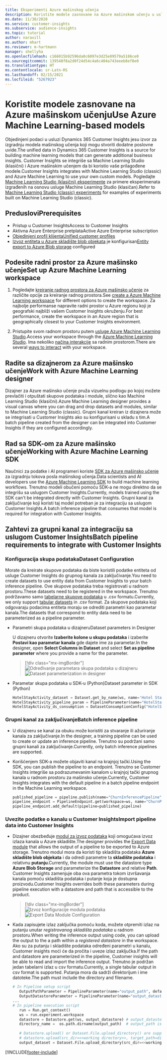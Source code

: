 ```yaml
---
title: Eksperimenti Azure mašinskog učenja
description: Koristite modele zasnovane na Azure mašinskom učenju u usluzi Dynamics 365 Customer Insights.
ms.date: 11/30/2020
ms.service: customer-insights
ms.subservice: audience-insights
ms.topic: tutorial
author: naravill
ms.author: mhart
ms.reviewer: m-hartmann
manager: shellyha
ms.openlocfilehash: c166015b92596da0c6097e3d25e89579a5186ce0
ms.sourcegitcommit: 139548f8a2d0f24d54c4a6c404a743eeeb8ef8e0
ms.translationtype: HT
ms.contentlocale: sr-Latn-RS
ms.lasthandoff: 02/15/2021
ms.locfileid: "5267923"
---
```

# <a name="use-azure-machine-learning-based-models"></a><span data-ttu-id="bbdb7-103">Koristite modele zasnovane na Azure mašinskom učenju</span><span class="sxs-lookup"><span data-stu-id="bbdb7-103">Use Azure Machine Learning-based models</span></span>

<span data-ttu-id="bbdb7-104">Objedinjeni podaci u usluzi Dynamics 365 Customer Insights jesu izvor za izgradnju modela mašinskog učenja koji mogu stvoriti dodatne poslovne uvide.</span><span class="sxs-lookup"><span data-stu-id="bbdb7-104">The unified data in Dynamics 365 Customer Insights is a source for building machine learning models that can generate additional business insights.</span></span> <span data-ttu-id="bbdb7-105">Customer Insights se integriše sa Machine Learning Studio (klasični) i Azure mašinskim učenjem da bi koristio vaše prilagođene modele.</span><span class="sxs-lookup"><span data-stu-id="bbdb7-105">Customer Insights integrates with Machine Learning Studio (classic) and Azure Machine Learning to use your own custom models.</span></span> <span data-ttu-id="bbdb7-106">Pogledajte [Machine Learning Studio (klasični) eksperimente](machine-learning-studio-experiments.md) za primere eksperimenata izgrađenih na osnovu usluge Machine Learning Studio (klasičan).</span><span class="sxs-lookup"><span data-stu-id="bbdb7-106">Refer to [Machine Learning Studio (classic) experiments](machine-learning-studio-experiments.md) for examples of experiments built on Machine Learning Studio (classic).</span></span> 

## <a name="prerequisites"></a><span data-ttu-id="bbdb7-107">Preduslovi</span><span class="sxs-lookup"><span data-stu-id="bbdb7-107">Prerequisites</span></span>

- <span data-ttu-id="bbdb7-108">Pristup u Customer Insights</span><span class="sxs-lookup"><span data-stu-id="bbdb7-108">Access to Customer Insights</span></span>
- <span data-ttu-id="bbdb7-109">Aktivna Azure Enterprise pretplata</span><span class="sxs-lookup"><span data-stu-id="bbdb7-109">Active Azure Enterprise subscription</span></span>
- [<span data-ttu-id="bbdb7-110">Objedinjeni profil klijenta</span><span class="sxs-lookup"><span data-stu-id="bbdb7-110">Unified customer profiles</span></span>](data-unification.md)
- <span data-ttu-id="bbdb7-111">[Izvoz entiteta u Azure skladište blob objekata](export-azure-blob-storage.md) je konfigurisan</span><span class="sxs-lookup"><span data-stu-id="bbdb7-111">[Entity export to Azure Blob storage](export-azure-blob-storage.md) configured</span></span>

## <a name="set-up-azure-machine-learning-workspace"></a><span data-ttu-id="bbdb7-112">Podesite radni prostor za Azure mašinsko učenje</span><span class="sxs-lookup"><span data-stu-id="bbdb7-112">Set up Azure Machine Learning workspace</span></span>

1. <span data-ttu-id="bbdb7-113">Pogledajte [kreiranje radnog prostora za Azure mašinsko učenje](https://docs.microsoft.com/azure/machine-learning/concept-workspace#-create-a-workspace) za različite opcije za kreiranje radnog prostora.</span><span class="sxs-lookup"><span data-stu-id="bbdb7-113">See [create a Azure Machine Learning workspace](https://docs.microsoft.com/azure/machine-learning/concept-workspace#-create-a-workspace) for different options to create the workspace.</span></span> <span data-ttu-id="bbdb7-114">Za najbolje performanse napravite radni prostor u Azure regionu koji je geografski najbliži vašem Customer Insights okruženju.</span><span class="sxs-lookup"><span data-stu-id="bbdb7-114">For best performance, create the workspace in an Azure region that is geographically closest to your Customer Insights environment.</span></span>

1. <span data-ttu-id="bbdb7-115">Pristupite svom radnom prostoru putem [usluge Azure Machine Learning Studio](https://ml.azure.com/).</span><span class="sxs-lookup"><span data-stu-id="bbdb7-115">Access your workspace through the [Azure Machine Learning Studio](https://ml.azure.com/).</span></span> <span data-ttu-id="bbdb7-116">Ima nekoliko [načina interakcije](https://docs.microsoft.com/azure/machine-learning/concept-workspace#tools-for-workspace-interaction) sa radnim prostorom.</span><span class="sxs-lookup"><span data-stu-id="bbdb7-116">There are several [ways to interact](https://docs.microsoft.com/azure/machine-learning/concept-workspace#tools-for-workspace-interaction) with your workspace.</span></span>

## <a name="work-with-azure-machine-learning-designer"></a><span data-ttu-id="bbdb7-117">Radite sa dizajnerom za Azure mašinsko učenje</span><span class="sxs-lookup"><span data-stu-id="bbdb7-117">Work with Azure Machine Learning designer</span></span>

<span data-ttu-id="bbdb7-118">Dizajner za Azure mašinsko učenje pruža vizuelnu podlogu po kojoj možete prevlačiti i otpuštati skupove podataka i module, slično kao Machine Learning Studio (klasični).</span><span class="sxs-lookup"><span data-stu-id="bbdb7-118">Azure Machine Learning designer provides a visual canvas where you can drag and drop datasets and modules, similar to Machine Learning Studio (classic).</span></span> <span data-ttu-id="bbdb7-119">Grupni kanal kreiran iz dizajnera može se integrisati u Customer Insights ako su konfigurisani u skladu s tim.</span><span class="sxs-lookup"><span data-stu-id="bbdb7-119">A batch pipeline created from the designer can be integrated into Customer Insights if they are configured accordingly.</span></span> 
   
## <a name="working-with-azure-machine-learning-sdk"></a><span data-ttu-id="bbdb7-120">Rad sa SDK-om za Azure mašinsko učenje</span><span class="sxs-lookup"><span data-stu-id="bbdb7-120">Working with Azure Machine Learning SDK</span></span>

<span data-ttu-id="bbdb7-121">Naučnici za podatke i AI programeri koriste [SDK za Azure mašinsko učenje](https://docs.microsoft.com/python/api/overview/azure/ml/?view=azure-ml-py&preserve-view=true) za izgradnju tokova posla mašinskog učenja.</span><span class="sxs-lookup"><span data-stu-id="bbdb7-121">Data scientists and AI developers use the [Azure Machine Learning SDK](https://docs.microsoft.com/python/api/overview/azure/ml/?view=azure-ml-py&preserve-view=true) to build machine learning workflows.</span></span> <span data-ttu-id="bbdb7-122">Trenutno modeli obučeni pomoću SDK-a ne mogu direktno da se integrišu sa uslugom Customer Insights.</span><span class="sxs-lookup"><span data-stu-id="bbdb7-122">Currently, models trained using the SDK can't be integrated directly with Customer Insights.</span></span> <span data-ttu-id="bbdb7-123">Grupni kanal za zaključivanje koji koristi taj model potreban je za integraciju sa uslugom Customer Insights.</span><span class="sxs-lookup"><span data-stu-id="bbdb7-123">A batch inference pipeline that consumes that model is required for integration with Customer Insights.</span></span>

## <a name="batch-pipeline-requirements-to-integrate-with-customer-insights"></a><span data-ttu-id="bbdb7-124">Zahtevi za grupni kanal za integraciju sa uslugom Customer Insights</span><span class="sxs-lookup"><span data-stu-id="bbdb7-124">Batch pipeline requirements to integrate with Customer Insights</span></span>

### <a name="dataset-configuration"></a><span data-ttu-id="bbdb7-125">Konfiguracija skupa podataka</span><span class="sxs-lookup"><span data-stu-id="bbdb7-125">Dataset Configuration</span></span>

<span data-ttu-id="bbdb7-126">Morate da kreirate skupove podataka da biste koristili podatke entiteta od usluge Customer Insights do grupnog kanala za zaključivanje.</span><span class="sxs-lookup"><span data-stu-id="bbdb7-126">You need to create datasets to use entity data from Customer Insights to your batch inference pipeline.</span></span> <span data-ttu-id="bbdb7-127">Ove skupove podataka treba registrovati u radnom prostoru.</span><span class="sxs-lookup"><span data-stu-id="bbdb7-127">These datasets need to be registered in the workspace.</span></span> <span data-ttu-id="bbdb7-128">Trenutno podržavamo samo [tabelarne skupove podataka](https://docs.microsoft.com/azure/machine-learning/how-to-create-register-datasets#tabulardataset) u .csv formatu.</span><span class="sxs-lookup"><span data-stu-id="bbdb7-128">Currently, we only support [tabular datasets](https://docs.microsoft.com/azure/machine-learning/how-to-create-register-datasets#tabulardataset) in .csv format.</span></span> <span data-ttu-id="bbdb7-129">Za skupove podataka koji odgovaraju podacima entiteta moraju se odrediti parametri kao parametar kanala.</span><span class="sxs-lookup"><span data-stu-id="bbdb7-129">The datasets that correspond to entity data need to be parameterized as a pipeline parameter.</span></span>
   
* <span data-ttu-id="bbdb7-130">Parametri skupa podataka u dizajneru</span><span class="sxs-lookup"><span data-stu-id="bbdb7-130">Dataset parameters in Designer</span></span>
   
     <span data-ttu-id="bbdb7-131">U dizajneru otvorite **Izaberite kolone u skupu podataka** i izaberite **Postavi kao parametar kanala** gde dajete ime za parametar.</span><span class="sxs-lookup"><span data-stu-id="bbdb7-131">In the designer, open **Select Columns in Dataset** and select **Set as pipeline parameter** where you provide a name for the parameter.</span></span>

     > [!div class="mx-imgBorder"]
     > <span data-ttu-id="bbdb7-132">![Određivanje parametara skupa podataka u dizajneru](media/intelligence-designer-dataset-parameters.png "Određivanje parametara skupa podataka u dizajneru")</span><span class="sxs-lookup"><span data-stu-id="bbdb7-132">![Dataset parameterization in designer](media/intelligence-designer-dataset-parameters.png "Dataset parameterization in designer")</span></span>
   
* <span data-ttu-id="bbdb7-133">Parametar skupa podataka u SDK-u (Python)</span><span class="sxs-lookup"><span data-stu-id="bbdb7-133">Dataset parameter in SDK (Python)</span></span>
   
   ```python
   HotelStayActivity_dataset = Dataset.get_by_name(ws, name='Hotel Stay Activity Data')
   HotelStayActivity_pipeline_param = PipelineParameter(name="HotelStayActivity_pipeline_param", default_value=HotelStayActivity_dataset)
   HotelStayActivity_ds_consumption = DatasetConsumptionConfig("HotelStayActivity_dataset", HotelStayActivity_pipeline_param)
   ```

### <a name="batch-inference-pipeline"></a><span data-ttu-id="bbdb7-134">Grupni kanal za zaključivanje</span><span class="sxs-lookup"><span data-stu-id="bbdb7-134">Batch inference pipeline</span></span>
  
* <span data-ttu-id="bbdb7-135">U dizajneru se kanal za obuku može koristiti za stvaranje ili ažuriranje kanala za zaključivanje.</span><span class="sxs-lookup"><span data-stu-id="bbdb7-135">In the designer, a training pipeline can be used to create or update an inference pipeline.</span></span> <span data-ttu-id="bbdb7-136">Trenutno su podržani samo grupni kanali za zaključivanje.</span><span class="sxs-lookup"><span data-stu-id="bbdb7-136">Currently, only batch inference pipelines are supported.</span></span>

* <span data-ttu-id="bbdb7-137">Korišćenjem SDK-a možete objaviti kanal na krajnjoj tački.</span><span class="sxs-lookup"><span data-stu-id="bbdb7-137">Using the SDK, you can publish the pipeline to an endpoint.</span></span> <span data-ttu-id="bbdb7-138">Trenutno se Customer Insights integriše sa podrazumevanim kanalom u krajnjoj tački grupnog kanala u radnom prostoru za mašinsko učenje.</span><span class="sxs-lookup"><span data-stu-id="bbdb7-138">Currently, Customer Insights integrates with the default pipeline in a batch pipeline endpoint in the Machine Learning workspace.</span></span>
   
   ```python
   published_pipeline = pipeline.publish(name="ChurnInferencePipeline", description="Published Churn Inference pipeline")
   pipeline_endpoint = PipelineEndpoint.get(workspace=ws, name="ChurnPipelineEndpoint") 
   pipeline_endpoint.add_default(pipeline=published_pipeline)
   ```

### <a name="import-pipeline-data-into-customer-insights"></a><span data-ttu-id="bbdb7-139">Uvezite podatke o kanalu u Customer Insights</span><span class="sxs-lookup"><span data-stu-id="bbdb7-139">Import pipeline data into Customer Insights</span></span>

* <span data-ttu-id="bbdb7-140">Dizajner obezbeđuje [modul za izvoz podataka](https://docs.microsoft.com/azure/machine-learning/algorithm-module-reference/export-data) koji omogućava izvoz izlaza kanala u Azure skladište.</span><span class="sxs-lookup"><span data-stu-id="bbdb7-140">The designer provides the [Export Data module](https://docs.microsoft.com/azure/machine-learning/algorithm-module-reference/export-data) that allows the output of a pipeline to be exported to Azure storage.</span></span> <span data-ttu-id="bbdb7-141">Trenutno modul mora da koristi tip skladišta podataka **Azure skladište blob objekata** i da odredi parametre ta **skladište podataka** i relativnu **putanju**.</span><span class="sxs-lookup"><span data-stu-id="bbdb7-141">Currently, the module must use the datastore type **Azure Blob Storage** and parameterize the **Datastore** and relative **Path**.</span></span> <span data-ttu-id="bbdb7-142">Customer Insights zamenjuje oba ova parametra tokom izvršavanja kanala pomoću skladišta podataka i putanje koja je dostupna proizvodu.</span><span class="sxs-lookup"><span data-stu-id="bbdb7-142">Customer Insights overrides both these parameters during pipeline execution with a datastore and path that is accessible to the product.</span></span>
   > [!div class="mx-imgBorder"]
   > <span data-ttu-id="bbdb7-143">![Izvoz konfiguracije modula podataka](media/intelligence-designer-importdata.png "Izvoz konfiguracije modula podataka")</span><span class="sxs-lookup"><span data-stu-id="bbdb7-143">![Export Data Module Configuration](media/intelligence-designer-importdata.png "Export Data Module Configuration")</span></span>
   
* <span data-ttu-id="bbdb7-144">Kada zapisujete izlaz zaključka pomoću koda, možete otpremiti izlaz na putanju unutar *registrovanog skladišta podataka* u radnom prostoru.</span><span class="sxs-lookup"><span data-stu-id="bbdb7-144">When writing the inference output using code, you can upload the output to the a path within a *registered datastore* in the workspace.</span></span> <span data-ttu-id="bbdb7-145">Ako su za putanju i skladište podataka određeni parametri u kanalu, Customer insights moći će da pročita i uveze izlaz zaključka.</span><span class="sxs-lookup"><span data-stu-id="bbdb7-145">If the path and datastore are parameterized in the pipeline, Customer insights will be able to read and import the inference output.</span></span> <span data-ttu-id="bbdb7-146">Trenutno je podržan jedan tabelarni izlaz u csv formatu.</span><span class="sxs-lookup"><span data-stu-id="bbdb7-146">Currently, a single tabular output in csv format is supported.</span></span> <span data-ttu-id="bbdb7-147">Putanja mora da sadrži direktorijum i ime datoteke.</span><span class="sxs-lookup"><span data-stu-id="bbdb7-147">The path must include the directory and filename.</span></span>

   ```python
   # In Pipeline setup script
      OutputPathParameter = PipelineParameter(name="output_path", default_value="HotelChurnOutput/HotelChurnOutput.csv")
      OutputDatastoreParameter = PipelineParameter(name="output_datastore", default_value="workspaceblobstore")
   ...
   # In pipeline execution script
      run = Run.get_context()
      ws = run.experiment.workspace
      datastore = Datastore.get(ws, output_datastore) # output_datastore is parameterized
      directory_name =  os.path.dirname(output_path)  # output_path is parameterized.
      
      # Datastore.upload() or Dataset.File.upload_directory() are supported methods to uplaod the data
      # datastore.upload(src_dir=<<working directory>>, target_path=directory_name, overwrite=False, show_progress=True)
      output_dataset = Dataset.File.upload_directory(src_dir=<<working directory>>, target = (datastore, directory_name)) # Remove trailing "/" from directory_name
   ```


[!INCLUDE[footer-include](../includes/footer-banner.md)]